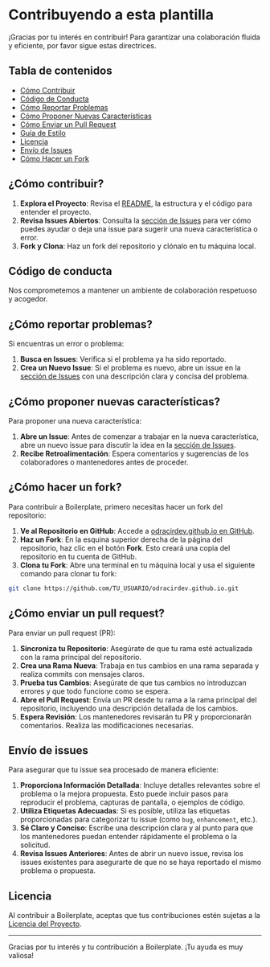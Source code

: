 # Contribuyendo a esta plantilla

¡Gracias por tu interés en contribuir! Para garantizar una colaboración fluida y eficiente, por favor sigue estas directrices.

## Tabla de contenidos

- [Cómo Contribuir](#c%C3%B3mo-contribuir)
- [Código de Conducta](#c%C3%B3digo-de-conducta)
- [Cómo Reportar Problemas](#c%C3%B3mo-reportar-problemas)
- [Cómo Proponer Nuevas Características](#c%C3%B3mo-proponer-nuevas-caracter%C3%ADsticas)
- [Cómo Enviar un Pull Request](#c%C3%B3mo-enviar-un-pull-request)
- [Guía de Estilo](#gu%C3%ADa-de-estilo)
- [Licencia](#licencia)
- [Envío de Issues](#env%C3%ADo-de-issues)
- [Cómo Hacer un Fork](#c%C3%B3mo-hacer-un-fork)

## ¿Cómo contribuir?

1. **Explora el Proyecto**: Revisa el [README](./README.md), la estructura y el código para entender el proyecto.
2. **Revisa Issues Abiertos**: Consulta la [sección de Issues](https://github.com/odracirdev/odracirdev.github.io/issues) para ver cómo puedes ayudar o deja una issue para sugerir una nueva característica o error.
3. **Fork y Clona**: Haz un fork del repositorio y clónalo en tu máquina local.

## Código de conducta

Nos comprometemos a mantener un ambiente de colaboración respetuoso y acogedor.

## ¿Cómo reportar problemas?

Si encuentras un error o problema:

1. **Busca en Issues**: Verifica si el problema ya ha sido reportado.
2. **Crea un Nuevo Issue**: Si el problema es nuevo, abre un issue en la [sección de Issues](https://github.com/odracirdev/odracirdev.github.io/issues) con una descripción clara y concisa del problema.

## ¿Cómo proponer nuevas características?

Para proponer una nueva característica:

1. **Abre un Issue**: Antes de comenzar a trabajar en la nueva característica, abre un nuevo issue para discutir la idea en la [sección de Issues](https://github.com/odracirdev/odracirdev.github.io/issues).
2. **Recibe Retroalimentación**: Espera comentarios y sugerencias de los colaboradores o mantenedores antes de proceder.

## ¿Cómo hacer un fork?

Para contribuir a Boilerplate, primero necesitas hacer un fork del repositorio:

1. **Ve al Repositorio en GitHub**: Accede a [odracirdev.github.io en GitHub](https://github.com/odracirdev/odracirdev.github.io).
2. **Haz un Fork**: En la esquina superior derecha de la página del repositorio, haz clic en el botón **Fork**. Esto creará una copia del repositorio en tu cuenta de GitHub.
3. **Clona tu Fork**: Abre una terminal en tu máquina local y usa el siguiente comando para clonar tu fork:

```bash
git clone https://github.com/TU_USUARIO/odracirdev.github.io.git
```

## ¿Cómo enviar un pull request?

Para enviar un pull request (PR):

1. **Sincroniza tu Repositorio**: Asegúrate de que tu rama esté actualizada con la rama principal del repositorio.
2. **Crea una Rama Nueva**: Trabaja en tus cambios en una rama separada y realiza commits con mensajes claros.
3. **Prueba tus Cambios**: Asegúrate de que tus cambios no introduzcan errores y que todo funcione como se espera.
4. **Abre el Pull Request**: Envía un PR desde tu rama a la rama principal del repositorio, incluyendo una descripción detallada de los cambios.
5. **Espera Revisión**: Los mantenedores revisarán tu PR y proporcionarán comentarios. Realiza las modificaciones necesarias.

## Envío de issues

Para asegurar que tu issue sea procesado de manera eficiente:

1. **Proporciona Información Detallada**: Incluye detalles relevantes sobre el problema o la mejora propuesta. Esto puede incluir pasos para reproducir el problema, capturas de pantalla, o ejemplos de código.
2. **Utiliza Etiquetas Adecuadas**: Si es posible, utiliza las etiquetas proporcionadas para categorizar tu issue (como `bug`, `enhancement`, etc.).
3. **Sé Claro y Conciso**: Escribe una descripción clara y al punto para que los mantenedores puedan entender rápidamente el problema o la solicitud.
4. **Revisa Issues Anteriores**: Antes de abrir un nuevo issue, revisa los issues existentes para asegurarte de que no se haya reportado el mismo problema o propuesta.

## Licencia

Al contribuir a Boilerplate, aceptas que tus contribuciones estén sujetas a la [Licencia del Proyecto](./LICENSE).

---

Gracias por tu interés y tu contribución a Boilerplate. ¡Tu ayuda es muy valiosa!
